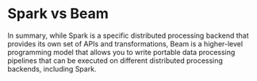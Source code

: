 # Spark vs Beam 


In summary, while Spark is a specific distributed processing backend that provides its own set of APIs and transformations, Beam is a higher-level programming model that allows you to write portable data processing pipelines that can be executed on different distributed processing backends, including Spark.